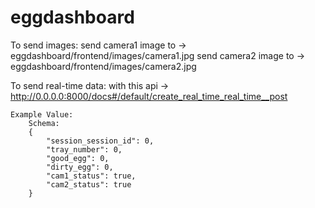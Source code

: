 # eggdashboard

To send images:
    send camera1 image to -> eggdashboard/frontend/images/camera1.jpg
    send camera2 image to -> eggdashboard/frontend/images/camera2.jpg

To send real-time data:
    with this api -> http://0.0.0.0:8000/docs#/default/create_real_time_real_time__post

    Example Value:
        Schema:
        {
            "session_session_id": 0,
            "tray_number": 0,
            "good_egg": 0,
            "dirty_egg": 0,
            "cam1_status": true,
            "cam2_status": true
        }